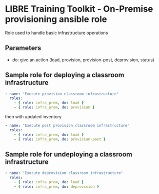 # LIBRE Training Toolkit - On-Premise provisioning ansible role

Role used to handle basic infrastructure operations


## Parameters

- do: give an action (load, provision, provision-post, deprovision, status)

## Sample role for deploying a classroom infrastructure
```yaml
- name: "Execute provision classroom infrastructure"
  roles:
    - { role: infra_prem, do: load }
    - { role: infra_prem, do: provision }
```
then with updated inventory
```yaml
- name: "Execute post provision classroom infrastructure"
  roles:
    - { role: infra_prem, do: load }
    - { role: infra_prem, do: provision-post }
```

## Sample role for undeploying a classroom infrastructure
```yaml
- name: "Execute deprovision classroom infrastructure"
  roles:
    - { role: infra_prem, do: load }
    - { role: infra_prem, do: deprovision }
```
